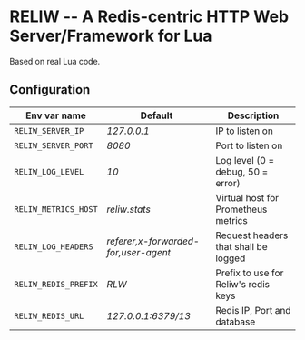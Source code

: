 # RELIW -- A Redis-centric HTTP Web Server/Framework for Lua

Based on real Lua code.

## Configuration

| Env var name          | Default                              | Description                          |
|-----------------------|--------------------------------------|--------------------------------------|
| `RELIW_SERVER_IP`     | *127.0.0.1*                          | IP to listen on                      |
| `RELIW_SERVER_PORT`   | *8080*                               | Port to listen on                    |
| `RELIW_LOG_LEVEL`     | *10*                                 | Log level (0 = debug, 50 = error)    |
| `RELIW_METRICS_HOST`  | *reliw.stats*                        | Virtual host for Prometheus metrics  |
| `RELIW_LOG_HEADERS`   | *referer,x-forwarded-for,user-agent* | Request headers that shall be logged |
| `RELIW_REDIS_PREFIX`  | *RLW*                                | Prefix to use for Reliw's redis keys |
| `RELIW_REDIS_URL`     | *127.0.0.1:6379/13*                  | Redis IP, Port and database          |
